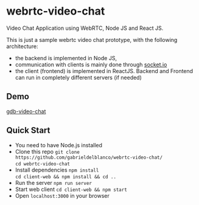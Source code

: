 # webrtc-video-chat
Video Chat Application using WebRTC, Node JS and React JS.  

This is just a sample webrtc video chat prototype, with the following architecture:

* the backend is implemented in Node JS, 
* communication with clients is mainly done through [socket.io](https://github.com/socketio/socket.io) 
* the client (frontend) is implemented in ReactJS. Backend and Frontend can run in completely different servers (if needed)

## Demo
[gdb-video-chat](https://gdb-video-chat.herokuapp.com/)

## Quick Start
* You need to have Node.js installed
* Clone this repo
`git clone https://github.com/gabrieldelblanco/webrtc-video-chat/`<br />
`cd webrtc-video-chat`
* Install dependencies 
`npm install`<br />
`cd client-web && npm install && cd ..`
* Run the server 
`npm run server`
* Start web client
`cd client-web && npm start`
* Open `localhost:3000` in your browser

